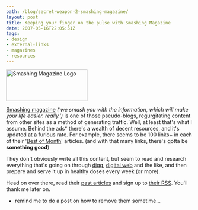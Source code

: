 ```yaml
---
path: /blog/secret-weapon-2-smashing-magazine/
layout: post
title: Keeping your finger on the pulse with Smashing Magazine
date: 2007-05-16T22:05:51Z
tags:
- design
- external-links
- magazines
- resources
---
```


<img src="/content/images/2007/05/logo.gif" alt="Smashing Magazine Logo" border="0" height="85" width="219" />

<a href="http://www.smashingmagazine.com/" title="Open Smashing Magazine in a new window" target="_blank">Smashing magazine</a> <em>('we smash you with the information, which will make your life easier. really.') </em>is one of those pseudo-blogs, regurgitating content from other sites as a method of generating traffic.  Well, at least that's what I assume.  Behind the ads* there's a wealth of decent resources, and it's updated at a furious rate.  For example, there seems to be 100 links+ in each of their '<a href="http://www.smashingmagazine.com/category/digest/" title="Open Smashing Magazine's Best of Month Articles in a new window" target="_blank">Best of Month</a>' articles. (and with that many links, there's gotta be <strong>something good</strong>)

They don't obviously write all this content, but seem to read and research everything that's going on through <a href="http://www.digg.com" title="Open digg.com in a new window" target="_blank">digg</a>, <a href="http://www.digital-web.com" title="Open Digital Web in a new window" target="_blank">digital web</a> and the like, and then prepare and serve it up in healthy doses every week (or more).

Head on over there, read their <a href="http://www.smashingmagazine.com/" title="Open Smashing Magazine in a new window" target="_blank">past articles</a> and sign up to <a href="http://www.smashingmagazine.com/wp-rss.php" title="Smashing Magazine's RSS feed" target="_blank">their RSS</a>.  You'll thank me later on.

* remind me to do a post on how to remove them sometime...